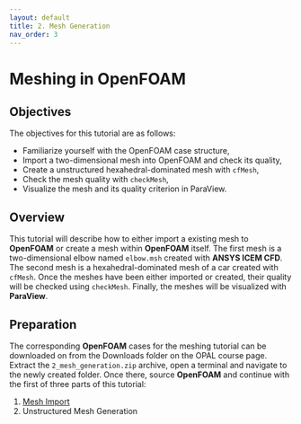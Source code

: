 ```yaml
---
layout: default
title: 2. Mesh Generation
nav_order: 3
---
```


# Meshing in OpenFOAM

## Objectives

The objectives for this tutorial are as follows:

- Familiarize yourself with the OpenFOAM case structure,
- Import a two-dimensional mesh into OpenFOAM and check its quality,
- Create a unstructured hexahedral-dominated mesh with `cfMesh`,
- Check the mesh quality with `checkMesh`,
- Visualize the mesh and its quality criterion in ParaView.

## Overview

This tutorial will describe how to either import a existing mesh to **OpenFOAM** or create a mesh within **OpenFOAM** itself. The first mesh is a two-dimensional elbow named `elbow.msh` created with **ANSYS ICEM CFD**. The second mesh is a hexahedral-dominated mesh of a car created with `cfMesh`. Once the meshes have been either imported or created, their quality will be checked using `checkMesh`. Finally, the meshes will be visualized with **ParaView**.

## Preparation

The corresponding **OpenFOAM** cases for the meshing tutorial can be downloaded on from the Downloads folder on the OPAL course page. Extract the `2_mesh_generation.zip` archive, open a terminal and navigate to the newly created folder. Once there, source **OpenFOAM** and continue with the first of three parts of this tutorial:

1. [Mesh Import](mesh_import.md)
2. Unstructured Mesh Generation
